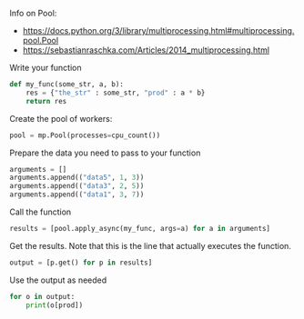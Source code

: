 Info on Pool:
* https://docs.python.org/3/library/multiprocessing.html#multiprocessing.pool.Pool
* https://sebastianraschka.com/Articles/2014_multiprocessing.html

Write your function
```python
def my_func(some_str, a, b):
    res = {"the_str" : some_str, "prod" : a * b}
    return res
```

Create the pool of workers:
```python
pool = mp.Pool(processes=cpu_count())
```
Prepare the data you need to pass to your function
```python
arguments = []
arguments.append(("data5", 1, 3))
arguments.append(("data3", 2, 5))
arguments.append(("data1", 3, 7))
```
Call the function
```python
results = [pool.apply_async(my_func, args=a) for a in arguments]
```
Get the results. Note that this is the line that actually executes the function.
```python
output = [p.get() for p in results]
```
Use the output as needed
```python
for o in output:
    print(o[prod])
```

